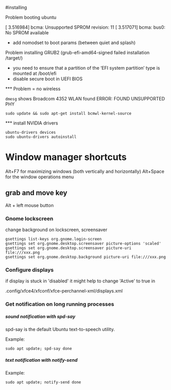 #installing

Problem booting ubuntu

[   3.516984] bcma: Unsupported SPROM revision: 11
[   3.517071] bcma: bus0: No SPROM available

* add nomodset to boot params (between quiet and splash)

Problem installing GRUB2 (grub-efi-amd64-signed failed installation /target/)

* you need to ensure that a partition of the ‘EFI system partition’ type is mounted at /boot/efi
* disable secure boot in UEFI BIOS



*** Problem = no wireless

`dmesg` shows
Broadcom 4352 WLAN found
ERROR: FOUND UNSUPPORTED PHY
```
sudo update && sudo apt-get install bcmwl-kernel-source
```

*** install NVIDIA drivers

```
ubuntu-drivers devices
sudo ubuntu-drivers autoinstall
```

# Window manager shortcuts

Alt+F7 for maximizing windows (both vertically and horizontally)
Alt+Space for the window operations menu

## grab and move key

Alt + left mouse button




### Gnome lockscreen

change background on lockscreen, screensaver
```
gsettings list-keys org.gnome.login-screen
gsettings set org.gnome.desktop.screensaver picture-options 'scaled'
gsettings set org.gnome.desktop.screensaver picture-uri file:///xxx.png
gsettings set org.gnome.desktop.background picture-uri file:///xxx.png
```

### Configure displays

if display is stuck in 'disabled' it might help to change 'Active' to true in

.config/xfce4/xfconf/xfce-perchannel-xml/displays.xml


### Get notification on long running processes

##### sound notification with spd-say

spd-say is the default Ubuntu text-to-speech utility.

Example:

```
sudo apt update; spd-say done
```

##### text notification with notify-send

Example:

```
sudo apt update; notify-send done
```


